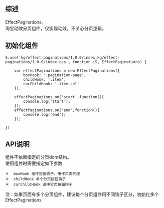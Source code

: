 ## 综述

EffectPaginations。  
淘宝动效分页组件，仅实现动效，不关心分页逻辑。

## 初始化组件
		
    S.use('kg/effect-paginations/1.0.0/index,kg/effect-paginations/1.0.0/index.css', function (S, EffectPaginations) {
        
        var effectPaginations = new EffectPaginations({
            boxHook: '.pagination-page',
            childHook: '.item',
            curChildHook: '.item-sel'
        });

        effectPaginations.on('start',function(){
            console.log('start');
        });
        effectPaginations.on('end',function(){
            console.log('end');
        });

    })

## API说明

组件不依赖指定的分页dom结构。  
使用组件时需要指定如下参数
  
    ＊  boxHook 组件容器钩子，用作页面代理  
    ＊  childHook 单个分页按钮钩子  
    ＊  curChildHook 选中分页按钮钩子  

注：如果页面有多个分页组件，建议每个分页组件用不同钩子区分，初始化多个 EffectPaginations
